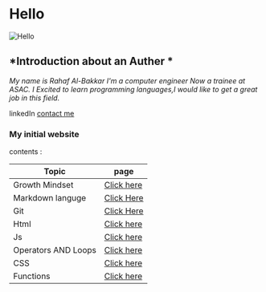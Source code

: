 # **Hello**
![Hello](https://blogfonts.com/fonts/h/406/164406/img/hello.png)


## *Introduction about an **Auther** *
*My name is Rahaf Al-Bakkar
 I'm a computer engineer Now a trainee at ASAC. I Excited to learn programming languages,I would like to get a great job in this field.*

linkedIn [contact me](https://www.linkedin.com/in/rahaf-albakkar-b3a63a202/)

### My initial website 
contents :

Topic  | page
------------ | -------------
Growth Mindset | [Click here](https://rahafalbakkar.github.io/Raeding-Note/Growthmindest)
Markdown languge |[Click Here](https://rahafalbakkar.github.io/Raeding-Note/Markdown)
Git |[Click Here](https://rahafalbakkar.github.io/Raeding-Note/Git)
Html  | [Click here](https://rahafalbakkar.github.io/Raeding-Note/html)
Js    |[Click here](https://rahafalbakkar.github.io/Raeding-Note/js)
Operators AND Loops | [Click here](https://rahafalbakkar.github.io/Raeding-Note/Ex&loop)
CSS | [Click here](https://rahafalbakkar.github.io/Raeding-Note/cssr)
Functions | [Click here](https://replit.com/@Rahafalbakkar/Raeding/function)

